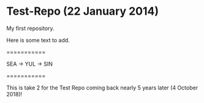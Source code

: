 Test-Repo (22 January 2014)
=========

My first repository.

Here is some text to add.

===========

SEA -> YUL -> SIN

===========

This is take 2 for the Test Repo coming back nearly 5 years later (4 October 2018)!
